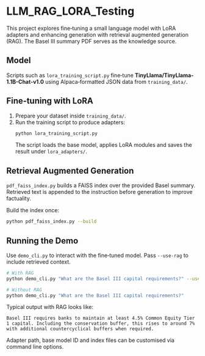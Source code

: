 # LLM_RAG_LORA_Testing

This project explores fine‑tuning a small language model with LoRA adapters and enhancing generation with retrieval augmented generation (RAG).  The Basel III summary PDF serves as the knowledge source.

## Model

Scripts such as `lora_training_script.py` fine‑tune **TinyLlama/TinyLlama-1.1B-Chat-v1.0** using Alpaca‑formatted JSON data from `training_data/`.

## Fine‑tuning with LoRA

1. Prepare your dataset inside `training_data/`.
2. Run the training script to produce adapters:
   ```bash
   python lora_training_script.py
   ```
   The script loads the base model, applies LoRA modules and saves the result under `lora_adapters/`.

## Retrieval Augmented Generation

`pdf_faiss_index.py` builds a FAISS index over the provided Basel summary. Retrieved text is appended to the instruction before generation to improve factuality.

Build the index once:
```bash
python pdf_faiss_index.py --build
```

## Running the Demo

Use `demo_cli.py` to interact with the fine‑tuned model. Pass `--use-rag` to include retrieved context.

```bash
# With RAG
python demo_cli.py "What are the Basel III capital requirements?" --use-rag

# Without RAG
python demo_cli.py "What are the Basel III capital requirements?"
```

Typical output with RAG looks like:

```
Basel III requires banks to maintain at least 4.5% Common Equity Tier 1 capital. Including the conservation buffer, this rises to around 7% with additional countercyclical buffers when required.
```

Adapter path, base model ID and index files can be customised via command line options.
